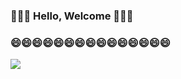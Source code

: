 ### 👋👋👋 Hello, Welcome 👋👋👋
### 😄😄😄😄😄😄😄😄😄😄😄😄😄😄😄

<!--
**zhangfazhan/zhangfazhan** is a ✨ _special_ ✨ repository because its `README.md` (this file) appears on your GitHub profile.

Here are some ideas to get you started:

- 🔭 I’m currently working on ...
- 🌱 I’m currently learning ...
- 👯 I’m looking to collaborate on ...
- 🤔 I’m looking for help with ...
- 💬 Ask me about ...
- 📫 How to reach me: ...
- 😄 Pronouns: ...
- ⚡ Fun fact: ...
-->

![](https://github-readme-stats.vercel.app/api?username=zhangfazhan)
